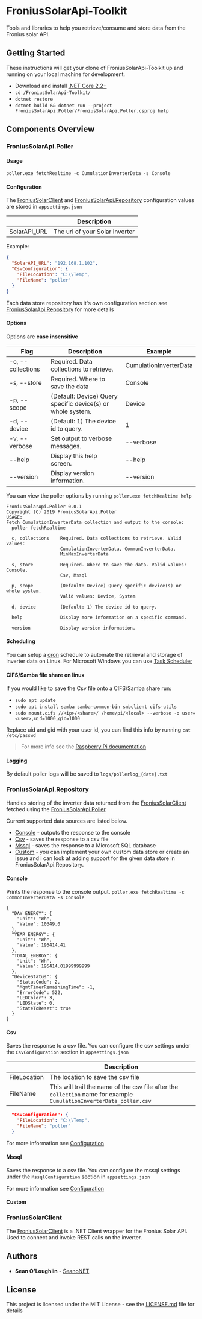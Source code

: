 # FroniusSolarApi-Toolkit
Tools and libraries to help you retrieve/consume and store data from the Fronius solar API.

## Getting Started

These instructions will get your clone of FroniusSolarApi-Toolkit up and running on your local machine for development.

- Download and install [.NET Core 2.2+](https://dotnet.microsoft.com/download) 
- `cd /FroniusSolarApi-Toolkit/`
- `dotnet restore`
- `dotnet build && dotnet run --project FroniusSolarApi.Poller/FroniusSolarApi.Poller.csproj help`



## Components Overview

### FroniusSolarApi.Poller

#### Usage

`poller.exe fetchRealtime -c CumulationInverterData -s Console`

#### Configuration

The [FroniusSolarClient](https://github.com/SeanoNET/FroniusSolarClient) and [FroniusSolarApi.Repository](#FroniusSolarApi.Repository) configuration values are stored in `appsettings.json`

| | Description|
|---|---|
| SolarAPI_URL | The url of your Solar inverter |

Example:
```JSON
{
  "SolarAPI_URL": "192.168.1.102",
  "CsvConfiguration": {
    "FileLocation": "C:\\Temp",
    "FileName": "poller"
  }
}

```
Each data store repository has it's own configuration section see [FroniusSolarApi.Repository](#FroniusSolarApi.Repository) for more details

#### Options

Options are **case insensitive**

|Flag | Description| Example |
|---|---|---|
|-c, --collections | Required. Data collections to retrieve. | CumulationInverterData |
|-s, --store | Required. Where to save the data | Console |
|-p, --scope |  (Default: Device) Query specific device(s) or whole system. | Device |
|-d, --device |  (Default: 1) The device id to query. | 1 |
|-v, --verbose | Set output to verbose messages. | --verbose |
|--help | Display this help screen. | --help |
|--version |  Display version information. | --version |

You can view the poller options by running `poller.exe fetchRealtime help`

```
FroniusSolarApi.Poller 0.0.1
Copyright (C) 2019 FroniusSolarApi.Poller
USAGE:
Fetch CumulationInverterData collection and output to the console:
  poller fetchRealtime

  c, collections    Required. Data collections to retrieve. Valid values:
                    CumulationInverterData, CommonInverterData,
                    MinMaxInverterData

  s, store          Required. Where to save the data. Valid values: Console,
                    Csv, Mssql

  p, scope          (Default: Device) Query specific device(s) or whole system.
                    Valid values: Device, System

  d, device         (Default: 1) The device id to query.

  help              Display more information on a specific command.

  version           Display version information.
```
#### Scheduling

You can setup a [cron](https://en.wikipedia.org/wiki/Cron) schedule to automate the retrieval and storage of inverter data on Linux. For Microsoft Windows you can use [Task Scheduler](https://docs.microsoft.com/en-us/windows/win32/taskschd/task-scheduler-start-page)

#### CIFS/Samba file share on linux

If you would like to save the Csv file onto a CIFS/Samba share run:

- `sudo apt update`
- `sudo apt install samba samba-common-bin smbclient cifs-utils`
- `sudo mount.cifs //<ip>/<share>/ /home/pi/<local> --verbose -o user=<user>,uid=1000,gid=1000`

Replace uid and gid with your user id, you can find this info by running `cat /etc/passwd`

> For more info see the [Raspberry Pi documentation](https://www.raspberrypi.org/documentation/remote-access/samba.md)

#### Logging

By default poller logs will be saved to `logs/pollerlog_{date}.txt`

### FroniusSolarApi.Repository

Handles storing of the inverter data returned from the [FroniusSolarClient](https://github.com/SeanoNET/FroniusSolarClient) fetched using the [FroniusSolarApi.Poller](#FroniusSolarApi.Poller)

Current supported data sources are listed below.

- [Console](#console) - outputs the response to the console
- [Csv](#csv) - saves the response to a csv file
- [Mssql](#mssql) - saves the response to a Microsoft SQL database
- [Custom](#custom) - you can implement your own custom data store or create an issue and i can look at adding support for the given data store in FroniusSolarApi.Repository.

#### Console

Prints the response to the console output.
`poller.exe fetchRealtime -c CommonInverterData -s Console`
```
{
  "DAY_ENERGY": {
    "Unit": "Wh",
    "Value": 10349.0
  },
  "YEAR_ENERGY": {
    "Unit": "Wh",
    "Value": 195414.41
  },
  "TOTAL_ENERGY": {
    "Unit": "Wh",
    "Value": 195414.01999999999
  },
  "DeviceStatus": {
    "StatusCode": 2,
    "MgmtTimerRemainingTime": -1,
    "ErrorCode": 522,
    "LEDColor": 3,
    "LEDState": 0,
    "StateToReset": true
  }
}
```

#### Csv

Saves the response to a csv file. You can configure the csv settings under the `CsvConfiguration` section in `appsettings.json`

| | Description|
|---|---|
| FileLocation | The location to save the csv file |
| FileName | This will trail the name of the csv file after the `collection` name for example `CumulationInverterData_poller.csv` |

```JSON
  "CsvConfiguration": {
    "FileLocation": "C:\\Temp",
    "FileName": "poller"
  }
```
For more information see [Configuration](#configuration)

#### Mssql

Saves the response to a csv file. You can configure the mssql settings under the `MssqlConfiguration` section in `appsettings.json`

For more information see [Configuration](#configuration)

#### Custom

### FroniusSolarClient

The [FroniusSolarClient](https://github.com/SeanoNET/FroniusSolarClient) is a .NET Client wrapper for the Fronius Solar API. Used to connect and invoke REST calls on the inverter.


## Authors

* **Sean O'Loughlin** - [SeanoNET](https://github.com/SeanoNET)

## License

This project is licensed under the MIT License - see the [LICENSE.md](LICENSE) file for details